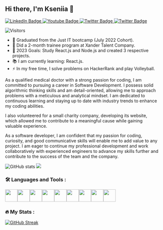 ## Hi there, I'm Kseniia 👋
<div id="badges">
  <a href="https://www.linkedin.com/in/kseniia-efremova-1797aa234/">
    <img src="https://img.shields.io/badge/LinkedIn-blue?style=for-the-badge&logo=linkedin&logoColor=white" alt="LinkedIn Badge"/>
  </a>
  <a href="http://www.kseniia-efremova.com/">
    <img src="https://img.shields.io/badge/Portfolio-gray?style=for-the-badge&logo=porfolio&logoColor=white" alt="Youtube Badge"/>
  </a>
  <a href="https://gitlab.com/horomi">
    <img src="https://img.shields.io/badge/GitLab-orange?style=for-the-badge&logo=gitlab&logoColor=white" alt="Twitter Badge"/>
  </a>
  <a href="[https://www.hackerrank.com/ef_xenya">
    <img src="https://img.shields.io/badge/HackerRank-success?style=for-the-badge&logo=hacker_rank&logoColor=white" alt="Twitter Badge"/>
  </a>
</div>

![Visitors](https://api.visitorbadge.io/api/visitors?path=KseniiaEfremova&labelColor=%23d9e3f0&countColor=%23ba68c8)
<br>
- 🌱 Graduated from the Just IT bootcamp (July 2022 Cohort).
- 🔭 Did a 2-month trainee program at Xander Talent Company.
- 🥅 2023 Goals: Study React.js and Node.js and created 3 respective projects.
- :books: I am currently learning: React.js.
- :zap: In my free time, I solve problems on HackerRank and play Volleyball.

As a qualified medical doctor with a strong passion for coding, I am committed to pursuing a career in Software Development. I possess solid algorithmic thinking skills and am detail-oriented, allowing me to approach problems with a meticulous and analytical mindset. 
I am dedicated to continuous learning and staying up to date with industry trends to enhance my coding abilities.

I also volunteered for a small charity company, developing its website, which allowed me to contribute to a meaningful cause while gaining valuable experience.

As a software developer, I am confident that my passion for coding, curiosity, and good communicative skills will enable me to add value to any project. I am eager to continue my professional development and work collaboratively with experienced engineers to advance my skills further and contribute to the success of the team and the company.
<br>

![GitHub stats](https://github-readme-stats.vercel.app/api?username=KseniiaEfremova&show_icons=true&theme=buefy) <img src="https://github-readme-stats.vercel.app/api/top-langs?username=KseniiaEfremova&layout=compact&theme=buefy"/>

### :hammer_and_wrench: Languages and Tools :
<img src="https://cdn.jsdelivr.net/gh/devicons/devicon/icons/python/python-original.svg" height=40 /><img src="https://cdn.jsdelivr.net/gh/devicons/devicon/icons/javascript/javascript-original.svg" height=40 /><img src="https://cdn.jsdelivr.net/gh/devicons/devicon/icons/flask/flask-original.svg" height=40 /><img src="https://cdn.jsdelivr.net/gh/devicons/devicon/icons/html5/html5-original.svg" height=40 /><img src="https://cdn.jsdelivr.net/gh/devicons/devicon/icons/css3/css3-original.svg" height=40 /><img src="https://cdn.jsdelivr.net/gh/devicons/devicon/icons/react/react-original.svg" height=40 /><img src="https://cdn.jsdelivr.net/gh/devicons/devicon/icons/sqlite/sqlite-original.svg" height=40 /><img src="https://cdn.jsdelivr.net/gh/devicons/devicon/icons/gitlab/gitlab-original.svg" height=40 /><img src="https://cdn.jsdelivr.net/gh/devicons/devicon/icons/git/git-original.svg" height=40 />


### :fire: My Stats :

[![GitHub Streak](http://github-readme-streak-stats.herokuapp.com?user=KseniiaEfremova&theme=buefy&mode=weekly)](https://git.io/streak-stats)                        
